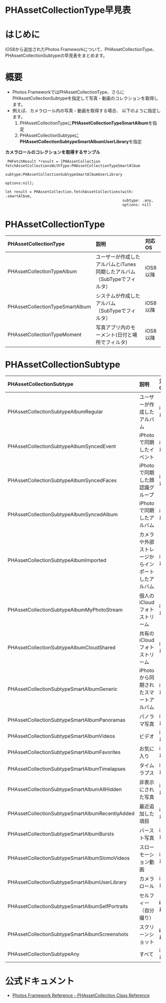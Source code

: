 # PHAssetCollectionType早見表
# はじめに

iOS8から追加されたPhotos Frameworkについて、PHAssetCollectionType、PHAssetCollectionSubtypeの早見表をまとめます。

# 概要
 - Photos FrameworkではPHAssetCollectionType、さらにPHAssetCollectionSubtypeを指定して写真・動画のコレクションを取得します。
 - 例えば、カメラロール内の写真・動画を取得する場合、 以下のように指定します。
   1. PHAssetCollectionTypeに**PHAssetCollectionTypeSmartAlbum**を指定
   2. PHAssetCollectionSubtypeに**PHAssetCollectionSubtypeSmartAlbumUserLibrary**を指定

**カメラロールのコレクションを取得するサンプル**

```objc:Objective-C
 PHFetchResult *result = [PHAssetCollection fetchAssetCollectionsWithType:PHAssetCollectionTypeSmartAlbum
                                                                   subtype:PHAssetCollectionSubtypeSmartAlbumUserLibrary
                                                                   options:nil];
```

```swift:Swift
let result = PHAssetCollection.fetchAssetCollections(with: .smartAlbum,
                                                     subtype: .any,
                                                     options: nil)
````

# PHAssetCollectionType

| PHAssetCollectionType           | 説明 | 対応OS |
|:--------------------------------|:------------------------------------------------------|:----------------|
| PHAssetCollectionTypeAlbum      | ユーザーが作成したアルバムとiTunes同期したアルバム（SubTypeでフィルタ）| iOS8以降 |   
| PHAssetCollectionTypeSmartAlbum | システムが作成したアルバム（SubTypeでフィルタ） | iOS8以降 |
| PHAssetCollectionTypeMoment     | 写真アプリ内のモーメント(日付と場所でフィルタ) | iOS8以降　|

# PHAssetCollectionSubtype

|PHAssetCollectionSubtype|説明|対応OS|
|:--|:--|:--|
|PHAssetCollectionSubtypeAlbumRegular |ユーザーが作成したアルバム| iOS8以降|
|PHAssetCollectionSubtypeAlbumSyncedEvent |iPhotoで同期したイベント|iOS8以降|
|PHAssetCollectionSubtypeAlbumSyncedFaces |iPhotoで同期した顔認識グループ|iOS8以降|
|PHAssetCollectionSubtypeAlbumSyncedAlbum  |iPhotoで同期したアルバム|  iOS8以降|
|PHAssetCollectionSubtypeAlbumImported |カメラや外部ストレージからインポートしたアルバム|  iOS8以降|     
|PHAssetCollectionSubtypeAlbumMyPhotoStream   |個人のiCloudフォトストリーム|iOS8以降|    
|PHAssetCollectionSubtypeAlbumCloudShared   |共有のiCloudフォトストリーム|iOS8以降|    
|PHAssetCollectionSubtypeSmartAlbumGeneric  |iPhotoから同期されたスマートアルバム| iOS8以降|   
|PHAssetCollectionSubtypeSmartAlbumPanoramas  | パノラマ写真|iOS8以降|  
|PHAssetCollectionSubtypeSmartAlbumVideos   | ビデオ | iOS8以降|
|PHAssetCollectionSubtypeSmartAlbumFavorites    | お気に入り|iOS8以降|
|PHAssetCollectionSubtypeSmartAlbumTimelapses  | タイムラプス |iOS8以降|
|PHAssetCollectionSubtypeSmartAlbumAllHidden  | 非表示にされた写真 |iOS8以降|
|PHAssetCollectionSubtypeSmartAlbumRecentlyAdded  |最近追加した項目 |iOS8以降|
|PHAssetCollectionSubtypeSmartAlbumBursts    | バースト写真 |iOS8以降|
|PHAssetCollectionSubtypeSmartAlbumSlomoVideos  | スローモーション動画|iOS8以降|
|PHAssetCollectionSubtypeSmartAlbumUserLibrary  | カメラロール |iOS8以降|
|PHAssetCollectionSubtypeSmartAlbumSelfPortraits  |セルフィー（自分撮り） |**iOS9以降**|
|PHAssetCollectionSubtypeSmartAlbumScreenshots  | スクリーンショット |**iOS9以降**|
|PHAssetCollectionSubtypeAny | すべて|iOS8以降|

# 公式ドキュメント
 - [Photos Framework Reference - PHAssetCollection Class Reference](https://developer.apple.com/library/ios/documentation/Photos/Reference/PHAssetCollection_Class/#//apple_ref/c/tdef/PHAssetCollectionType)

